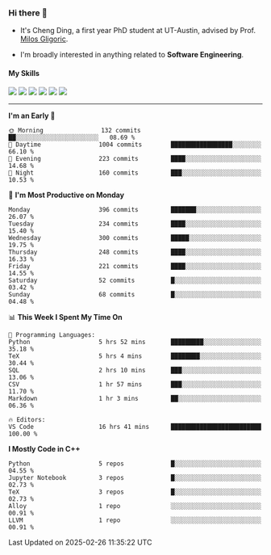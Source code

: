 ### Hi there 👋

* It's Cheng Ding, a first year PhD student at UT-Austin, advised by Prof. [Milos Gligoric](https://users.ece.utexas.edu/~gligoric/).

* I'm broadly interested in anything related to **Software Engineering**.

#### My Skills

![](https://img.shields.io/badge/C++-65318e?logo=cplusplus&logoColor=fff)
![](https://img.shields.io/badge/Python-3e74a2?logo=python&logoColor=fff)
![](https://img.shields.io/badge/C-5654a2?logo=c&logoColor=fff)
![](https://img.shields.io/badge/Go-00aaff?logo=go&logoColor=fff)
![](https://img.shields.io/badge/Docker-0088ff?logo=docker&logoColor=fff)
![](https://img.shields.io/badge/Apache-D22128?logo=apache&logoColor=fff)

---
<!--START_SECTION:waka-->
**I'm an Early 🐤** 

```text
🌞 Morning                132 commits         ██░░░░░░░░░░░░░░░░░░░░░░░   08.69 % 
🌆 Daytime                1004 commits        █████████████████░░░░░░░░   66.10 % 
🌃 Evening                223 commits         ████░░░░░░░░░░░░░░░░░░░░░   14.68 % 
🌙 Night                  160 commits         ███░░░░░░░░░░░░░░░░░░░░░░   10.53 % 
```
📅 **I'm Most Productive on Monday** 

```text
Monday                   396 commits         ███████░░░░░░░░░░░░░░░░░░   26.07 % 
Tuesday                  234 commits         ████░░░░░░░░░░░░░░░░░░░░░   15.40 % 
Wednesday                300 commits         █████░░░░░░░░░░░░░░░░░░░░   19.75 % 
Thursday                 248 commits         ████░░░░░░░░░░░░░░░░░░░░░   16.33 % 
Friday                   221 commits         ████░░░░░░░░░░░░░░░░░░░░░   14.55 % 
Saturday                 52 commits          █░░░░░░░░░░░░░░░░░░░░░░░░   03.42 % 
Sunday                   68 commits          █░░░░░░░░░░░░░░░░░░░░░░░░   04.48 % 
```


📊 **This Week I Spent My Time On** 

```text
💬 Programming Languages: 
Python                   5 hrs 52 mins       █████████░░░░░░░░░░░░░░░░   35.18 % 
TeX                      5 hrs 4 mins        ████████░░░░░░░░░░░░░░░░░   30.44 % 
SQL                      2 hrs 10 mins       ███░░░░░░░░░░░░░░░░░░░░░░   13.06 % 
CSV                      1 hr 57 mins        ███░░░░░░░░░░░░░░░░░░░░░░   11.70 % 
Markdown                 1 hr 3 mins         ██░░░░░░░░░░░░░░░░░░░░░░░   06.36 % 

🔥 Editors: 
VS Code                  16 hrs 41 mins      █████████████████████████   100.00 % 
```

**I Mostly Code in C++** 

```text
Python                   5 repos             █░░░░░░░░░░░░░░░░░░░░░░░░   04.55 % 
Jupyter Notebook         3 repos             █░░░░░░░░░░░░░░░░░░░░░░░░   02.73 % 
TeX                      3 repos             █░░░░░░░░░░░░░░░░░░░░░░░░   02.73 % 
Alloy                    1 repo              ░░░░░░░░░░░░░░░░░░░░░░░░░   00.91 % 
LLVM                     1 repo              ░░░░░░░░░░░░░░░░░░░░░░░░░   00.91 % 
```




 Last Updated on 2025-02-26 11:35:22 UTC
<!--END_SECTION:waka-->
